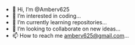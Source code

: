- 👋 Hi, I’m @Amberv625
- 👀 I’m interested in coding...
- 🌱 I’m currently learning repositories...
- 💞️ I’m looking to collaborate on new ideas...
- 📫 How to reach me amberv625@gmail.com...

<!---
Amberv625/Amberv625 is a ✨ special ✨ repository because its `README.md` (this file) appears on your GitHub profile.
You can click the Preview link to take a look at your changes.
--->
